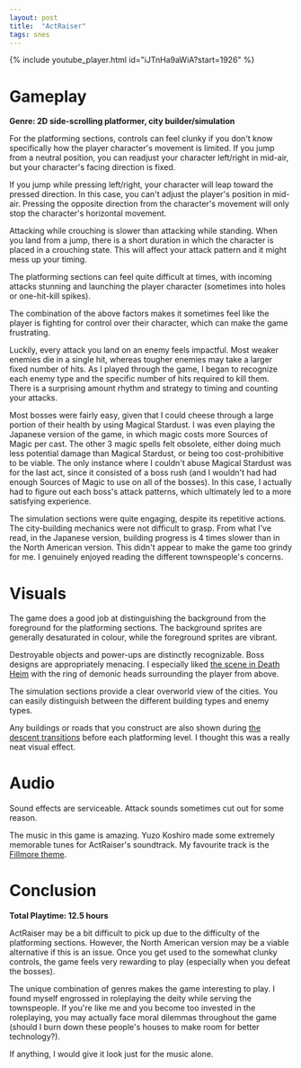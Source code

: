 ```yaml
---
layout: post
title:  "ActRaiser"
tags: snes
---
```


{% include youtube_player.html id="iJTnHa9aWiA?start=1926" %}

# Gameplay
**Genre: 2D side-scrolling platformer, city builder/simulation**

For the platforming sections, controls can feel clunky if you don't know specifically how the player character's movement is limited.
If you jump from a neutral position, you can readjust your character left/right in mid-air, but your character's facing direction is fixed.

If you jump while pressing left/right, your character will leap toward the pressed direction. In this case, you can't adjust the player's position in mid-air. Pressing the opposite direction from the character's movement will only stop the character's horizontal movement.

Attacking while crouching is slower than attacking while standing. When you land from a jump, there is a short duration in which the character is placed in a crouching state. This will affect your attack pattern and it might mess up your timing.

The platforming sections can feel quite difficult at times, with incoming attacks stunning and launching the player character (sometimes into holes or one-hit-kill spikes).

The combination of the above factors makes it sometimes feel like the player is fighting for control over their character, which can make the game frustrating.

Luckily, every attack you land on an enemy feels impactful. Most weaker enemies die in a single hit, whereas tougher enemies may take a larger fixed number of hits. As I played through the game, I began to recognize each enemy type and the specific number of hits required to kill them. There is a surprising amount rhythm and strategy to timing and counting your attacks.

Most bosses were fairly easy, given that I could cheese through a large portion of their health by using Magical Stardust. I was even playing the Japanese version of the game, in which magic costs more Sources of Magic per cast. The other 3 magic spells felt obsolete, either doing much less potential damage than Magical Stardust, or being too cost-prohibitive to be viable. The only instance where I couldn't abuse Magical Stardust was for the last act, since it consisted of a boss rush (and I wouldn't had had enough Sources of Magic to use on all of the bosses). In this case, I actually had to figure out each boss's attack patterns, which ultimately led to a more satisfying experience.

The simulation sections were quite engaging, despite its repetitive actions. The city-building mechanics were not difficult to grasp. From what I've read, in the Japanese version, building progress is 4 times slower than in the North American version. This didn't appear to make the game too grindy for me. I genuinely enjoyed reading the different townspeople's concerns.

# Visuals
The game does a good job at distinguishing the background from the foreground for the platforming sections. The background sprites are generally desaturated in colour, while the foreground sprites are vibrant.

Destroyable objects and power-ups are distinctly recognizable. Boss designs are appropriately menacing. I especially liked [the scene in Death Heim](https://www.youtube.com/watch?v=H3unRfRct8o) with the ring of demonic heads surrounding the player from above.

The simulation sections provide a clear overworld view of the cities. You can easily distinguish between the different building types and enemy types.

Any buildings or roads that you construct are also shown during [the descent transitions](https://www.youtube.com/watch?v=UHyJH3GPIsA) before each platforming level. I thought this was a really neat visual effect.

# Audio
Sound effects are serviceable. Attack sounds sometimes cut out for some reason.

The music in this game is amazing. Yuzo Koshiro made some extremely memorable tunes for ActRaiser's soundtrack. My favourite track is the [Fillmore theme](https://www.youtube.com/watch?v=MxCJJxoWwII).

# Conclusion
**Total Playtime: 12.5 hours**

ActRaiser may be a bit difficult to pick up due to the difficulty of the platforming sections. However, the North American version may be a viable alternative if this is an issue. Once you get used to the somewhat clunky controls, the game feels very rewarding to play (especially when you defeat the bosses).

The unique combination of genres makes the game interesting to play. I found myself engrossed in roleplaying the deity while serving the townspeople. If you're like me and you become too invested in the roleplaying, you may actually face moral dilemmas throughout the game (should I burn down these people's houses to make room for better technology?).

If anything, I would give it look just for the music alone.
